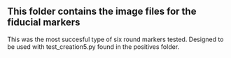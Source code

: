## This folder contains the image files for the fiducial markers

This was the most succesful type of six round markers tested. Designed to be used with test_creation5.py found in the positives folder.
